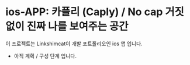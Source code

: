 # ios-APP: 카플리 (Caply) / No cap 거짓 없이 진짜 나를 보여주는 공간
이 프로젝트는 Linkshimcat이 개발 포트폴리오인 ios 앱 입니다.


- 아직 계획 / 구성 단계 입니다.
